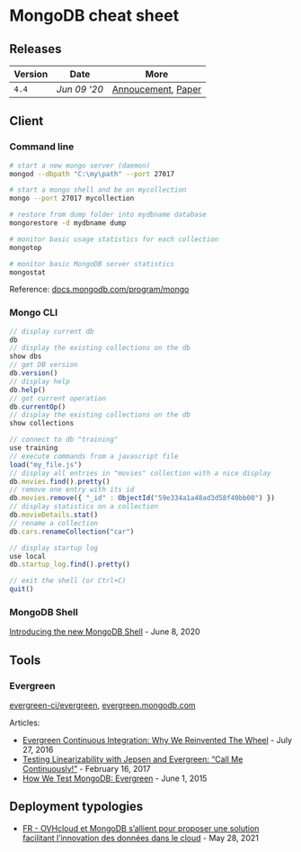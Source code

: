 # MongoDB cheat sheet

## Releases

Version | Date | More
------- | ---- | ----
`4.4` | _Jun 09 '20_ | [Annoucement](https://www.mongodb.com/blog/post/announcing-mongodb-44--mongodb-cloud), [Paper](https://webassets.mongodb.com/MongoDB_Whats_New_4.4.pdf)

## Client

### Command line

```bash
# start a new mongo server (daemon)
mongod --dbpath "C:\my\path" --port 27017

# start a mongo shell and be on mycollection
mongo --port 27017 mycollection

# restore from dump folder into mydbname database
mongorestore -d mydbname dump

# monitor basic usage statistics for each collection
mongotop

# monitor basic MongoDB server statistics
mongostat
```

Reference: [docs.mongodb.com/program/mongo](https://docs.mongodb.com/manual/reference/program/mongo)

### Mongo CLI

```javascript
// display current db
db
// display the existing collections on the db
show dbs
// get DB version
db.version()
// display help
db.help()
// get current operation
db.currentOp()
// display the existing collections on the db
show collections

// connect to db "training"
use training
// execute commands from a javascript file
load("my_file.js")
// display all entries in "movies" collection with a nice display
db.movies.find().pretty()
// remove one entry with its id
db.movies.remove({ "_id" : ObjectId("59e334a1a48ad3d58f40bb00") })
// display statistics on a collection
db.movieDetails.stat()
// rename a collection
db.cars.renameCollection("car")

// display startup log
use local
db.startup_log.find().pretty()

// exit the shell (or Ctrl+C)
quit()
```

### MongoDB Shell

[Introducing the new MongoDB Shell](https://www.mongodb.com/blog/post/introducing-the-new-shell) - June 8, 2020

## Tools

### Evergreen

[evergreen-ci/evergreen](https://github.com/evergreen-ci/evergreen), [evergreen.mongodb.com](https://evergreen.mongodb.com/waterfall/mongodb-mongo-master)

Articles:

- [Evergreen Continuous Integration: Why We Reinvented The Wheel](https://engineering.mongodb.com/post/evergreen-continuous-integration-why-we-reinvented-the-wheel/) - July 27, 2016
- [Testing Linearizability with Jepsen and Evergreen: “Call Me Continuously!”](https://engineering.mongodb.com/post/testing-linearizability-with-jepsen-and-evergreen-call-me-continuously/) - February 16, 2017
- [How We Test MongoDB: Evergreen](https://www.mongodb.com/presentations/how-we-test-mongodb-evergreen) - June 1, 2015

## Deployment typologies

- [FR - OVHcloud et MongoDB s’allient pour proposer une solution facilitant l’innovation des données dans le cloud](https://www.developpez.net/forums/d2109067/logiciels/solutions-d-entreprise/cloud-computing/ovhcloud-mongodb-s-allient-proposer-solution-facilitant-l-innovation-donnees-cloud/) - May 28, 2021
